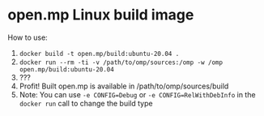 open.mp Linux build image
=========================

How to use:

1. `docker build -t open.mp/build:ubuntu-20.04 .`
1. `docker run --rm -ti -v /path/to/omp/sources:/omp -w /omp open.mp/build:ubuntu-20.04`
1. ???
1. Profit! Built open.mp is available in /path/to/omp/sources/build
1. Note: You can use `-e CONFIG=Debug` or `-e CONFIG=RelWithDebInfo` in the `docker run` call to change the build type

